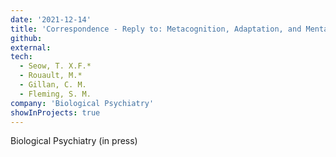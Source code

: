 ```yaml
---
date: '2021-12-14'
title: 'Correspondence - Reply to: Metacognition, Adaptation, and Mental Health'
github:
external:
tech:
  - Seow, T. X.F.*
  - Rouault, M.*
  - Gillan, C. M.
  - Fleming, S. M.
company: 'Biological Psychiatry'
showInProjects: true
---
```


Biological Psychiatry (in press)

